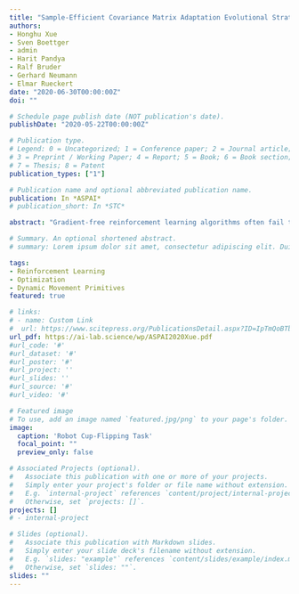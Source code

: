 ```yaml
---
title: "Sample-Efficient Covariance Matrix Adaptation Evolutional Strategy via Simulated Rollouts in Neural Networks"
authors:
- Honghu Xue
- Sven Boettger
- admin
- Harit Pandya
- Ralf Bruder
- Gerhard Neumann
- Elmar Rueckert
date: "2020-06-30T00:00:00Z"
doi: ""

# Schedule page publish date (NOT publication's date).
publishDate: "2020-05-22T00:00:00Z"

# Publication type.
# Legend: 0 = Uncategorized; 1 = Conference paper; 2 = Journal article;
# 3 = Preprint / Working Paper; 4 = Report; 5 = Book; 6 = Book section;
# 7 = Thesis; 8 = Patent
publication_types: ["1"]

# Publication name and optional abbreviated publication name.
publication: In *ASPAI*
# publication_short: In *STC*

abstract: "Gradient-free reinforcement learning algorithms often fail to scale to high dimensions and require a large number of rollouts. In this paper, we propose learning a predictor model that allows simulated rollouts in a rank-based black-box optimizer Covariance Matrix Adaptation Evolutional Strategy (CMA-ES) to achieve higher sample-efficiency. We validated the performance of our new approach on different benchmark functions where our algorithm shows a faster convergence compared to the standard CMA-ES. As a next step, we will evaluate our new algorithm in a robot cup flipping task"

# Summary. An optional shortened abstract.
# summary: Lorem ipsum dolor sit amet, consectetur adipiscing elit. Duis posuere tellus ac convallis placerat. Proin tincidunt magna sed ex sollicitudin condimentum.

tags:
- Reinforcement Learning
- Optimization
- Dynamic Movement Primitives
featured: true

# links:
# - name: Custom Link
#  url: https://www.scitepress.org/PublicationsDetail.aspx?ID=IpTmQoBTbwc%3d&t=1
url_pdf: https://ai-lab.science/wp/ASPAI2020Xue.pdf
#url_code: '#'
#url_dataset: '#'
#url_poster: '#'
#url_project: ''
#url_slides: ''
#url_source: '#'
#url_video: '#'

# Featured image
# To use, add an image named `featured.jpg/png` to your page's folder.
image:
  caption: 'Robot Cup-Flipping Task'
  focal_point: ""
  preview_only: false

# Associated Projects (optional).
#   Associate this publication with one or more of your projects.
#   Simply enter your project's folder or file name without extension.
#   E.g. `internal-project` references `content/project/internal-project/index.md`.
#   Otherwise, set `projects: []`.
projects: []
# - internal-project

# Slides (optional).
#   Associate this publication with Markdown slides.
#   Simply enter your slide deck's filename without extension.
#   E.g. `slides: "example"` references `content/slides/example/index.md`.
#   Otherwise, set `slides: ""`.
slides: ""
---
```

